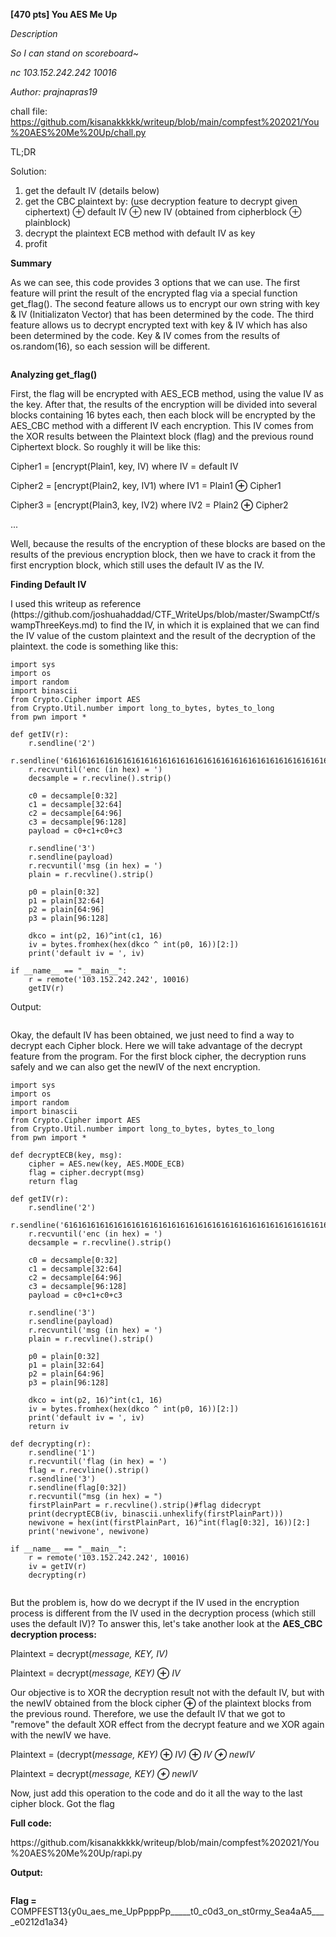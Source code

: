 
**[470 pts] You AES Me Up**

_Description_

_So I can stand on scoreboard~_

_nc 103.152.242.242 10016_

_Author: prajnapras19_

chall file: https://github.com/kisanakkkkk/writeup/blob/main/compfest%202021/You%20AES%20Me%20Up/chall.py

TL;DR

Solution:
1. get the default IV (details below)
2. get the CBC plaintext by: (use decryption feature to decrypt given ciphertext) ⊕ default IV ⊕ new IV (obtained from cipherblock ⊕ plainblock)
3. decrypt the plaintext ECB method with default IV as key
4. profit

**Summary**

<!-- wp:paragraph -->
<p>As we can see, this code provides 3 options that we can use. The first feature will print the result of the encrypted flag via a special function get_flag(). The second feature allows us to encrypt our own string with key &amp; IV (Initializaton Vector) that has been determined by the code. The third feature allows us to decrypt encrypted text with key &amp; IV which has also been determined by the code. Key &amp; IV comes from the results of os.random(16), so each session will be different.</p>
<!-- /wp:paragraph -->

<!-- wp:image {"id":5498,"sizeSlug":"large","linkDestination":"none"} -->
<figure class="wp-block-image size-large"><img src="https://petircysec.com/wp-content/uploads/2021/09/image-28.png" alt="" class="wp-image-5498"/></figure>
<!-- /wp:image -->

<!-- wp:paragraph -->
<p><strong>Analyzing get_flag()</strong></p>
<!-- /wp:paragraph -->

<!-- wp:paragraph -->
<p>First, the flag will be encrypted with AES_ECB method, using the value IV as the key. After that, the results of the encryption will be divided into several blocks containing 16 bytes each, then each block will be encrypted by the AES_CBC method with a different IV each encryption. This IV comes from the XOR results between the Plaintext block (flag) and the previous round Ciphertext block. So roughly it will be like this:</p>

<!-- /wp:paragraph -->

<!-- wp:paragraph -->
<p>Cipher1 = [encrypt(Plain1, key, IV) where IV = default IV</p>
<!-- /wp:paragraph -->

<!-- wp:paragraph -->
<p>Cipher2 = [encrypt(Plain2, key, IV1) where IV1 = Plain1 <strong>⊕</strong> Cipher1</p>
<!-- /wp:paragraph -->

<!-- wp:paragraph -->
<p>Cipher3 = [encrypt(Plain3, key, IV2) where IV2 = Plain2 <strong>⊕</strong> Cipher2</p>
<!-- /wp:paragraph -->

<!-- wp:paragraph -->
<p>...</p>
<!-- /wp:paragraph -->

<!-- wp:paragraph -->
<p>Well, because the results of the encryption of these blocks are based on the results of the previous encryption block, then we have to crack it from the first encryption block, which still uses the default IV as the IV.</p>
<!-- /wp:paragraph -->

<!-- wp:paragraph -->
<p><strong>Finding Default IV</strong></p>
<!-- /wp:paragraph -->

<!-- wp:paragraph -->
<p>I used this writeup as reference (https://github.com/joshuahaddad/CTF_WriteUps/blob/master/SwampCtf/swampThreeKeys.md) to find the IV, in which it is explained that we can find the IV value of the custom plaintext and the result of the decryption of the plaintext. the code is something like this:</p>
<!-- /wp:paragraph -->

<!-- wp:code -->
<pre class="wp-block-code"><code>import sys
import os
import random
import binascii
from Crypto.Cipher import AES
from Crypto.Util.number import long_to_bytes, bytes_to_long
from pwn import *

def getIV(r):
	r.sendline('2')
	r.sendline('616161616161616161616161616161616161616161616161616161616161616161616161616161616161616161616161')
	r.recvuntil('enc (in hex) = ')
	decsample = r.recvline().strip()

	c0 = decsample&#91;0:32]
	c1 = decsample&#91;32:64]
	c2 = decsample&#91;64:96]
	c3 = decsample&#91;96:128]
	payload = c0+c1+c0+c3
	
	r.sendline('3')
	r.sendline(payload)
	r.recvuntil('msg (in hex) = ')
	plain = r.recvline().strip()
	
	p0 = plain&#91;0:32]
	p1 = plain&#91;32:64]
	p2 = plain&#91;64:96]
	p3 = plain&#91;96:128]
	
	dkco = int(p2, 16)^int(c1, 16)
	iv = bytes.fromhex(hex(dkco ^ int(p0, 16))&#91;2:])
	print('default iv = ', iv)

if __name__ == "__main__":
	r = remote('103.152.242.242', 10016)
	getIV(r)
</code></pre>
<!-- /wp:code -->

<!-- wp:paragraph -->
<p>Output:</p>
<!-- /wp:paragraph -->

<!-- wp:image {"id":5503,"sizeSlug":"large","linkDestination":"none"} -->
<figure class="wp-block-image size-large"><img src="https://petircysec.com/wp-content/uploads/2021/09/image-29.png" alt="" class="wp-image-5503"/></figure>
<!-- /wp:image -->

<!-- wp:paragraph -->
<p>Okay, the default IV has been obtained, we just need to find a way to decrypt each Cipher block. Here we will take advantage of the decrypt feature from the program. For the first block cipher, the decryption runs safely and we can also get the newIV of the next encryption.</p>
<!-- /wp:paragraph -->

<!-- wp:code -->
<pre class="wp-block-code"><code>import sys
import os
import random
import binascii
from Crypto.Cipher import AES
from Crypto.Util.number import long_to_bytes, bytes_to_long
from pwn import *

def decryptECB(key, msg):
	cipher = AES.new(key, AES.MODE_ECB)
	flag = cipher.decrypt(msg)
	return flag

def getIV(r):
	r.sendline('2')
	r.sendline('616161616161616161616161616161616161616161616161616161616161616161616161616161616161616161616161')
	r.recvuntil('enc (in hex) = ')
	decsample = r.recvline().strip()

	c0 = decsample&#91;0:32]
	c1 = decsample&#91;32:64]
	c2 = decsample&#91;64:96]
	c3 = decsample&#91;96:128]
	payload = c0+c1+c0+c3
	
	r.sendline('3')
	r.sendline(payload)
	r.recvuntil('msg (in hex) = ')
	plain = r.recvline().strip()
	
	p0 = plain&#91;0:32]
	p1 = plain&#91;32:64]
	p2 = plain&#91;64:96]
	p3 = plain&#91;96:128]
	
	dkco = int(p2, 16)^int(c1, 16)
	iv = bytes.fromhex(hex(dkco ^ int(p0, 16))&#91;2:])
	print('default iv = ', iv)
	return iv

def decrypting(r):
	r.sendline('1')
	r.recvuntil('flag (in hex) = ')
	flag = r.recvline().strip()
	r.sendline('3')
	r.sendline(flag&#91;0:32])
	r.recvuntil("msg (in hex) = ")
	firstPlainPart = r.recvline().strip()#flag didecrypt
	print(decryptECB(iv, binascii.unhexlify(firstPlainPart)))
	newivone = hex(int(firstPlainPart, 16)^int(flag&#91;0:32], 16))&#91;2:]
	print('newivone', newivone)

if __name__ == "__main__":
	r = remote('103.152.242.242', 10016)
	iv = getIV(r)
	decrypting(r)
</code></pre>
<!-- /wp:code -->

<!-- wp:image {"id":5505,"sizeSlug":"large","linkDestination":"none"} -->
<figure class="wp-block-image size-large"><img src="https://petircysec.com/wp-content/uploads/2021/09/image-31.png" alt="" class="wp-image-5505"/></figure>
<!-- /wp:image -->

<!-- wp:paragraph -->
<p>But the problem is, how do we decrypt if the IV used in the encryption process is different from the IV used in the decryption process (which still uses the default IV)? To answer this, let's take another look at the <strong>AES_CBC decryption process:

</strong></p>
<!-- /wp:paragraph -->

<!-- wp:paragraph -->
<p>Plaintext = decrypt(<em>message, KEY, IV)</em></p>
<!-- /wp:paragraph -->

<!-- wp:paragraph -->
<p>Plaintext = decrypt(<em>message, KEY) </em><strong>⊕</strong> <em>IV</em></p>
<!-- /wp:paragraph -->

<!-- wp:paragraph -->
<p>Our objective is to XOR the decryption result not with the default IV, but with the newIV obtained from the block cipher <strong>⊕</strong> of the plaintext blocks from the previous round. Therefore, we use the default IV that we got to "remove" the default XOR effect from the decrypt feature and we XOR again with the newIV we have.</p>
<!-- /wp:paragraph -->

<!-- wp:paragraph -->
<p>Plaintext = (decrypt(<em>message, KEY) </em><strong>⊕</strong> <em>IV)</em> <strong>⊕</strong> <em>IV <strong>⊕</strong></em> <em>newIV</em></p>
<!-- /wp:paragraph -->

<!-- wp:paragraph -->
<p>Plaintext = decrypt(<em>message, KEY) <strong>⊕</strong></em> <em>newIV</em></p>
<!-- /wp:paragraph -->

<!-- wp:paragraph -->
<p>Now, just add this operation to the code and do it all the way to the last cipher block. Got the flag</p>
<!-- /wp:paragraph -->

<!-- wp:paragraph -->
<p><strong>Full code:</strong></p>
<!-- /wp:paragraph -->
https://github.com/kisanakkkkk/writeup/blob/main/compfest%202021/You%20AES%20Me%20Up/rapi.py

<p><strong>Output:</strong></p>

<!-- wp:image {"id":5507,"sizeSlug":"large","linkDestination":"none"} -->
<figure class="wp-block-image size-large"><img src="https://petircysec.com/wp-content/uploads/2021/09/image-33.png" alt="" class="wp-image-5507"/></figure>
<!-- /wp:image -->

<!-- wp:paragraph -->
<p><strong>Flag = </strong>COMPFEST13{y0u_aes_me_UpPpppPp_____t0_c0d3_on_st0rmy_Sea4aA5____e0212d1a34}</p>
<!-- /wp:paragraph -->
